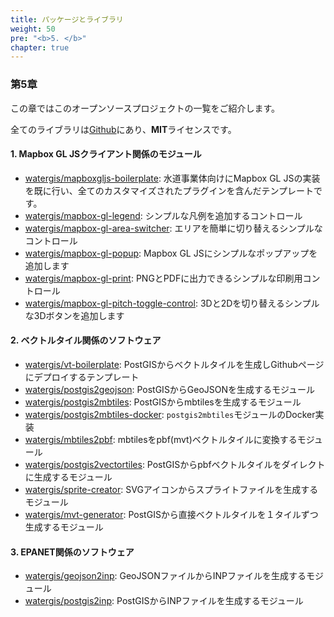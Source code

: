 ```yaml
---
title: パッケージとライブラリ
weight: 50
pre: "<b>5. </b>"
chapter: true
---
```


### 第5章

この章ではこのオープンソースプロジェクトの一覧をご紹介します。

全てのライブラリは[Github](https://github.com/watergis)にあり、**MIT**ライセンスです。

#### 1. Mapbox GL JSクライアント関係のモジュール
- [watergis/mapboxgljs-boilerplate](https://github.com/watergis/mapboxgljs-boilerplate): 水道事業体向けにMapbox GL JSの実装を既に行い、全てのカスタマイズされたプラグインを含んだテンプレートです。 
- [watergis/mapbox-gl-legend](https://github.com/watergis/mapbox-gl-legend): シンプルな凡例を追加するコントロール
- [watergis/mapbox-gl-area-switcher](https://github.com/watergis/mapbox-gl-area-switcher): エリアを簡単に切り替えるシンプルなコントロール
- [watergis/mapbox-gl-popup](https://github.com/watergis/mapbox-gl-popup): Mapbox GL JSにシンプルなポップアップを追加します
- [watergis/mapbox-gl-print](https://github.com/watergis/mapbox-gl-print): PNGとPDFに出力できるシンプルな印刷用コントロール
- [watergis/mapbox-gl-pitch-toggle-control](https://github.com/watergis/mapbox-gl-pitch-toggle-control): 3Dと2Dを切り替えるシンプルな3Dボタンを追加します

#### 2. ベクトルタイル関係のソフトウェア
- [watergis/vt-boilerplate](https://github.com/watergis/vt-boilerplate): PostGISからベクトルタイルを生成しGithubページにデプロイするテンプレート
- [watergis/postgis2geojson](https://github.com/watergis/postgis2geojson): PostGISからGeoJSONを生成するモジュール
- [watergis/postgis2mbtiles](https://github.com/watergis/postgis2mbtiles): PostGISからmbtilesを生成するモジュール
- [watergis/postgis2mbtiles-docker](https://github.com/watergis/postgis2mbtiles-docker): `postgis2mbtiles`モジュールのDocker実装
- [watergis/mbtiles2pbf](https://github.com/watergis/mbtiles2pbf): mbtilesをpbf(mvt)ベクトルタイルに変換するモジュール
- [watergis/postgis2vectortiles](https://github.com/watergis/postgis2vectortiles): PostGISからpbfベクトルタイルをダイレクトに生成するモジュール
- [watergis/sprite-creator](https://github.com/watergis/sprite-creator): SVGアイコンからスプライトファイルを生成するモジュール
- [watergis/mvt-generator](https://github.com/watergis/mvt-generator): PostGISから直接ベクトルタイルを１タイルずつ生成するモジュール

#### 3. EPANET関係のソフトウェア
- [watergis/geojson2inp](https://github.com/watergis/geojson2inp): GeoJSONファイルからINPファイルを生成するモジュール
- [watergis/postgis2inp](https://github.com/watergis/postgis2inp): PostGISからINPファイルを生成するモジュール

